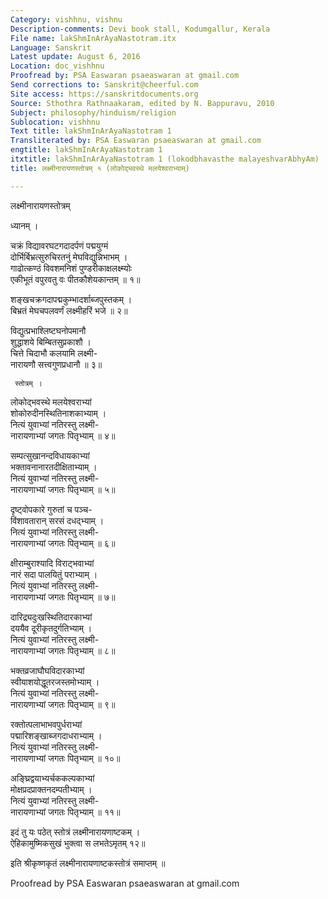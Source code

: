 ```yaml
---
Category: vishhnu, vishnu
Description-comments: Devi book stall, Kodumgallur, Kerala
File name: lakShmInArAyaNastotram.itx
Language: Sanskrit
Latest update: August 6, 2016
Location: doc_vishhnu
Proofread by: PSA Easwaran psaeaswaran at gmail.com
Send corrections to: Sanskrit@cheerful.com
Site access: https://sanskritdocuments.org
Source: Sthothra Rathnaakaram, edited by N. Bappuravu, 2010
Subject: philosophy/hinduism/religion
Sublocation: vishhnu
Text title: lakShmInArAyaNastotram 1
Transliterated by: PSA Easwaran psaeaswaran at gmail.com
engtitle: lakShmInArAyaNastotram 1
itxtitle: lakShmInArAyaNastotram 1 (lokodbhavasthe malayeshvarAbhyAm)
title: लक्ष्मीनारायणस्तोत्रम् १ (लोकोद्भवस्थे मलयेश्वराभ्याम्)

---
```

  
 लक्ष्मीनारायणस्तोत्रम्   
  
ध्यानम् ।  
  
चक्रं विद्यावरघटगदादर्पणं पद्मयुग्मं  
दोर्भिर्बिभ्रत्सुरुचिरतनुं मेघविद्युन्निभाभम् ।  
गाढोत्कण्ठं विवशमनिशं पुण्डरीकाक्षलक्ष्म्योः  
एकीभूतं वपुरवतु वः पीतकौशेयकान्तम् ॥ १॥  
  
शङ्खचक्रगदापद्मकुम्भादर्शाब्जपुस्तकम् ।  
बिभ्रतं मेघचपलवर्णं लक्ष्मीहरिं भजे ॥ २॥  
  
विद्युत्प्रभाश्लिष्टघनोपमानौ  
     शुद्धाशये बिम्बितसुप्रकाशौ ।  
चित्ते चिदाभौ कलयामि लक्ष्मी-  
     नारायणौ सत्त्वगुणप्रधानौ ॥ ३॥  
  
     स्तोत्रम् ।  
लोकोद्भवस्थे मलयेश्वराभ्यां  
     शोकोरुदीनस्थितिनाशकाभ्याम् ।  
नित्यं युवाभ्यां नतिरस्तु लक्ष्मी-  
     नारायणाभ्यां जगतः पितृभ्याम् ॥ ४॥  
  
सम्पत्सुखानन्दविधायकाभ्यां  
     भक्तावनानारतदीक्षिताभ्याम् ।  
नित्यं युवाभ्यां नतिरस्तु लक्ष्मी-  
     नारायणाभ्यां जगतः पितृभ्याम् ॥ ५॥  
  
दृष्ट्वोपकारे गुरुतां च पञ्च-  
     विंशावतारान् सरसं दधद्भ्याम् ।  
नित्यं युवाभ्यां नतिरस्तु लक्ष्मी-  
     नारायणाभ्यां जगतः पितृभ्याम् ॥ ६॥  
  
क्षीराम्बुराश्यादि विराट्भवाभ्यां  
     नारं सदा पालयितुं पराभ्याम् ।  
नित्यं युवाभ्यां नतिरस्तु लक्ष्मी-  
     नारायणाभ्यां जगतः पितृभ्याम् ॥ ७॥  
  
दारिद्र्यदुःखस्थितिदारकाभ्यां  
     दययैव दूरीकृतदुर्गतिभ्याम् ।  
नित्यं युवाभ्यां नतिरस्तु लक्ष्मी-  
     नारायणाभ्यां जगतः पितृभ्याम् ॥ ८॥  
  
भक्तव्रजाघौघविदारकाभ्यां  
     स्वीयाशयोद्धूतरजस्तमोभ्याम् ।  
नित्यं युवाभ्यां नतिरस्तु लक्ष्मी-  
     नारायणाभ्यां जगतः पितृभ्याम् ॥ ९॥  
  
रक्तोत्पलाभाभवपुर्धराभ्यां  
     पद्मारिशङ्खाब्जगदाधराभ्याम् ।  
नित्यं युवाभ्यां नतिरस्तु लक्ष्मी-  
     नारायणाभ्यां जगतः पितृभ्याम् ॥ १०॥  
  
अङ्घ्रिद्वयाभ्यर्चककल्पकाभ्यां  
     मोक्षप्रदप्राक्तनदम्पतीभ्याम् ।  
नित्यं युवाभ्यां नतिरस्तु लक्ष्मी-  
     नारायणाभ्यां जगतः पितृभ्याम् ॥ ११॥  
  
इदं तु यः पठेत् स्तोत्रं लक्ष्मीनारायणाष्टकम् ।  
ऐहिकामुष्मिकसुखं भुक्त्वा स लभतेऽमृतम् १२॥  
  
इति श्रीकृष्णकृतं लक्ष्मीनारायणाष्टकस्तोत्रं समाप्तम् ॥  
  
  
Proofread by PSA Easwaran psaeaswaran at gmail.com  
  
